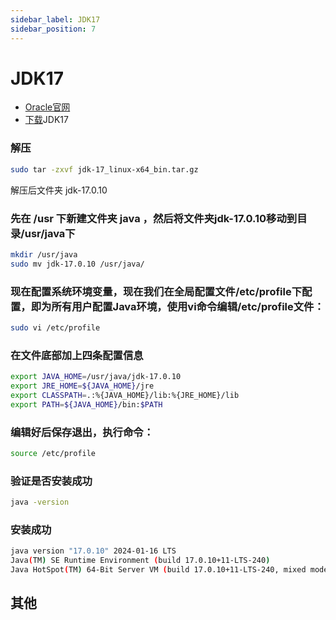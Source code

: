 ```yaml
---
sidebar_label: JDK17
sidebar_position: 7
---
```


# JDK17

- [Oracle官网](https://www.oracle.com/java/technologies/downloads/)
- [下载](https://download.oracle.com/java/17/latest/jdk-17_linux-x64_bin.tar.gz)JDK17

### 解压

``` bash
sudo tar -zxvf jdk-17_linux-x64_bin.tar.gz
```

解压后文件夹 jdk-17.0.10

### 先在 /usr 下新建文件夹 java ，然后将文件夹jdk-17.0.10移动到目录/usr/java下

``` bash
mkdir /usr/java
sudo mv jdk-17.0.10 /usr/java/
```

### 现在配置系统环境变量，现在我们在全局配置文件/etc/profile下配置，即为所有用户配置Java环境，使用vi命令编辑/etc/profile文件：

``` bash
sudo vi /etc/profile
```

### 在文件底部加上四条配置信息

``` bash
export JAVA_HOME=/usr/java/jdk-17.0.10
export JRE_HOME=${JAVA_HOME}/jre
export CLASSPATH=.:%{JAVA_HOME}/lib:%{JRE_HOME}/lib
export PATH=${JAVA_HOME}/bin:$PATH
```

### 编辑好后保存退出，执行命令：

``` bash
source /etc/profile
```

### 验证是否安装成功

``` bash
java -version
```

### 安装成功

``` bash
java version "17.0.10" 2024-01-16 LTS
Java(TM) SE Runtime Environment (build 17.0.10+11-LTS-240)
Java HotSpot(TM) 64-Bit Server VM (build 17.0.10+11-LTS-240, mixed mode, sharing)
```

## 其他
<!-- 
由于受到美国对出口软件的限制，我们需要手动[下载jdk加密jar包](http://www.oracle.com/technetwork/java/javase/downloads/jce8-download-2133166.html)，解压之后，需要将local_policy.jar和US_export_policy.jar放到jdk安装文件夹jre/lib/security文件夹，比如：

```bash
apt install unzip
unzip jce_policy-8.zip
cd UnlimitedJCEPolicyJDK8
# 根据自己电脑实际路径配置
# 可通过命令 echo $JAVA_HOME 查看jdk本地路径
# 如：/usr/java/jdk1.8.0_351/jre/lib/security
sudo cp US_export_policy.jar /usr/java/jdk1.8.0_351/jre/lib/security
sudo cp local_policy.jar /usr/java/jdk1.8.0_351/jre/lib/security
``` -->
